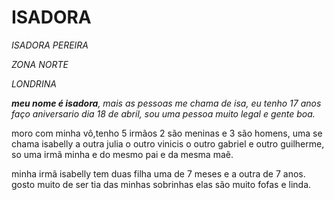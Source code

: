 <H1>ISADORA</H1> 

<P><EM>ISADORA PEREIRA</EM></P>
<P><EM>ZONA NORTE</EM></P>
<P><EM>LONDRINA</EM></P>

<p><em><strong>meu nome é isadora</strong>, mais as pessoas me chama de isa, eu tenho 17 anos faço aniversario dia 18 de abril, sou uma pessoa muito legal e gente boa.</em></p>
<p>moro com minha vô,tenho 5 irmãos 2 são meninas e 3 são homens, uma se chama isabelly a outra julia o outro vinicis o outro gabriel e outro guilherme, so uma irmã minha e do mesmo pai e da mesma maẽ.</p>
<p>minha irmã isabelly tem duas filha uma de 7 meses e a outra de 7 anos. gosto muito de ser tia das minhas sobrinhas elas são muito fofas e linda. </p>
